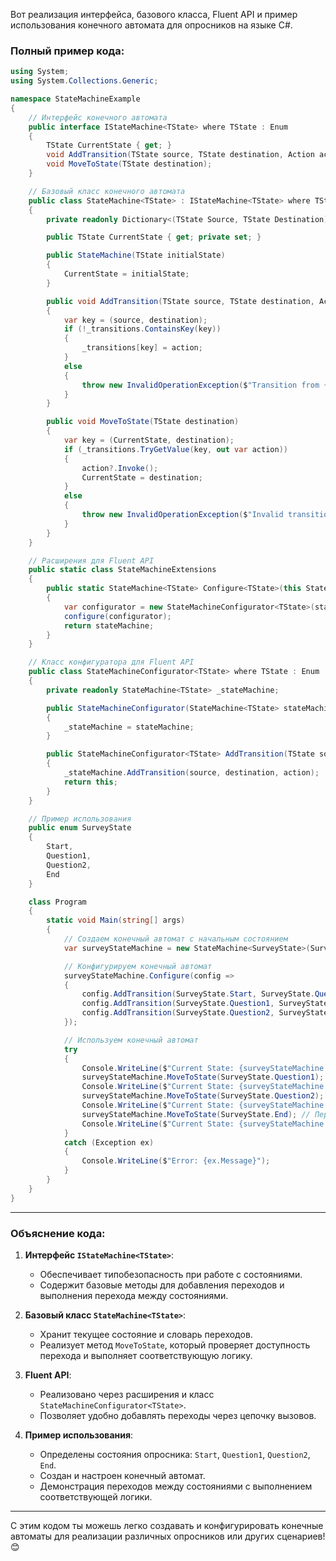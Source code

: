 Вот реализация интерфейса, базового класса, Fluent API и пример использования конечного автомата для опросников на языке C#.

### Полный пример кода:

```csharp
using System;
using System.Collections.Generic;

namespace StateMachineExample
{
    // Интерфейс конечного автомата
    public interface IStateMachine<TState> where TState : Enum
    {
        TState CurrentState { get; }
        void AddTransition(TState source, TState destination, Action action);
        void MoveToState(TState destination);
    }

    // Базовый класс конечного автомата
    public class StateMachine<TState> : IStateMachine<TState> where TState : Enum
    {
        private readonly Dictionary<(TState Source, TState Destination), Action> _transitions = new();

        public TState CurrentState { get; private set; }

        public StateMachine(TState initialState)
        {
            CurrentState = initialState;
        }

        public void AddTransition(TState source, TState destination, Action action)
        {
            var key = (source, destination);
            if (!_transitions.ContainsKey(key))
            {
                _transitions[key] = action;
            }
            else
            {
                throw new InvalidOperationException($"Transition from {source} to {destination} already exists.");
            }
        }

        public void MoveToState(TState destination)
        {
            var key = (CurrentState, destination);
            if (_transitions.TryGetValue(key, out var action))
            {
                action?.Invoke();
                CurrentState = destination;
            }
            else
            {
                throw new InvalidOperationException($"Invalid transition from {CurrentState} to {destination}.");
            }
        }
    }

    // Расширения для Fluent API
    public static class StateMachineExtensions
    {
        public static StateMachine<TState> Configure<TState>(this StateMachine<TState> stateMachine, Action<StateMachineConfigurator<TState>> configure) where TState : Enum
        {
            var configurator = new StateMachineConfigurator<TState>(stateMachine);
            configure(configurator);
            return stateMachine;
        }
    }

    // Класс конфигуратора для Fluent API
    public class StateMachineConfigurator<TState> where TState : Enum
    {
        private readonly StateMachine<TState> _stateMachine;

        public StateMachineConfigurator(StateMachine<TState> stateMachine)
        {
            _stateMachine = stateMachine;
        }

        public StateMachineConfigurator<TState> AddTransition(TState source, TState destination, Action action)
        {
            _stateMachine.AddTransition(source, destination, action);
            return this;
        }
    }

    // Пример использования
    public enum SurveyState
    {
        Start,
        Question1,
        Question2,
        End
    }

    class Program
    {
        static void Main(string[] args)
        {
            // Создаем конечный автомат с начальным состоянием
            var surveyStateMachine = new StateMachine<SurveyState>(SurveyState.Start);

            // Конфигурируем конечный автомат
            surveyStateMachine.Configure(config =>
            {
                config.AddTransition(SurveyState.Start, SurveyState.Question1, () => Console.WriteLine("Moving to Question 1"));
                config.AddTransition(SurveyState.Question1, SurveyState.Question2, () => Console.WriteLine("Moving to Question 2"));
                config.AddTransition(SurveyState.Question2, SurveyState.End, () => Console.WriteLine("Survey complete!"));
            });

            // Используем конечный автомат
            try
            {
                Console.WriteLine($"Current State: {surveyStateMachine.CurrentState}");
                surveyStateMachine.MoveToState(SurveyState.Question1); // Переход к Question1
                Console.WriteLine($"Current State: {surveyStateMachine.CurrentState}");
                surveyStateMachine.MoveToState(SurveyState.Question2); // Переход к Question2
                Console.WriteLine($"Current State: {surveyStateMachine.CurrentState}");
                surveyStateMachine.MoveToState(SurveyState.End); // Переход к End
                Console.WriteLine($"Current State: {surveyStateMachine.CurrentState}");
            }
            catch (Exception ex)
            {
                Console.WriteLine($"Error: {ex.Message}");
            }
        }
    }
}
```

---

### Объяснение кода:

1. **Интерфейс `IStateMachine<TState>`**:
    
    - Обеспечивает типобезопасность при работе с состояниями.
    - Содержит базовые методы для добавления переходов и выполнения перехода между состояниями.
2. **Базовый класс `StateMachine<TState>`**:
    
    - Хранит текущее состояние и словарь переходов.
    - Реализует метод `MoveToState`, который проверяет доступность перехода и выполняет соответствующую логику.
3. **Fluent API**:
    
    - Реализовано через расширения и класс `StateMachineConfigurator<TState>`.
    - Позволяет удобно добавлять переходы через цепочку вызовов.
4. **Пример использования**:
    
    - Определены состояния опросника: `Start`, `Question1`, `Question2`, `End`.
    - Создан и настроен конечный автомат.
    - Демонстрация переходов между состояниями с выполнением соответствующей логики.

---

С этим кодом ты можешь легко создавать и конфигурировать конечные автоматы для реализации различных опросников или других сценариев! 😊
